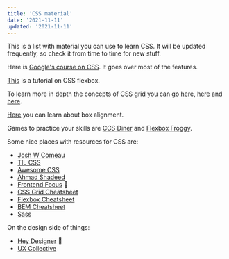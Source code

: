 ```yaml
---
title: 'CSS material'
date: '2021-11-11'
updated: '2021-11-11'
---
```


This is a list with material you can use to learn CSS. It will be updated frequently, so check it from time to time for new stuff.

Here is [Google's course on CSS](https://web.dev/learn/css/). It goes over most of the features.

[This](https://www.codeinwp.com/blog/css-flexbox-tutorial/) is a tutorial on CSS flexbox.

To learn more in depth the concepts of CSS grid you can go [here](https://learncssgrid.com/),
[here](https://www.codeinwp.com/blog/css-grid-tutorial-layout) and [here](https://www.euismod.dev/).

[Here](https://ishadeed.com/article/learn-box-alignment) you can learn about box alignment.

Games to practice your skills are [CCS Diner](https://flukeout.github.io/) and [Flexbox Froggy](http://flexboxfroggy.com/).

Some nice places with resources for CSS are:

-   [Josh W Comeau](https://www.joshwcomeau.com/)
-   [TIL CSS](https://www.stefanjudis.com/topics/css/)
-   [Awesome CSS](https://github.com/awesome-css-group/awesome-css)
-   [Ahmad Shadeed](https://ishadeed.com/)
-   [Frontend Focus](https://frontendfoc.us/) 📰
-   [CSS Grid Cheatsheet](https://grid.malven.co/)
-   [Flexbox Cheatsheet](https://flexbox.malven.co/)
-   [BEM Cheatsheet](https://9elements.com/bem-cheat-sheet/)
-   [Sass](https://sass-lang.com/guide)

On the design side of things:

-   [Hey Designer](https://heydesigner.com/) 📰
-   [UX Collective](https://uxdesign.cc/)
